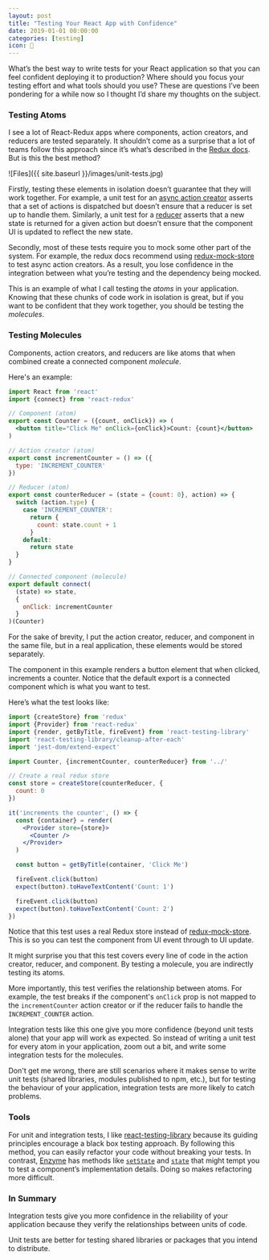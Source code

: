 ```yaml
---
layout: post
title: "Testing Your React App with Confidence"
date: 2019-01-01 00:00:00
categories: [testing]
icon: 🧠
---
```


What’s the best way to write tests for your React application so that you can feel confident deploying it to production? Where should you focus your testing effort and what tools should you use? These are questions I’ve been pondering for a while now so I thought I’d share my thoughts on the subject.

### Testing Atoms
I see a lot of React-Redux apps where components, action creators, and reducers are tested separately. It shouldn’t come as a surprise that a lot of teams follow this approach since it’s what’s described in the [Redux docs](https://redux.js.org/recipes/writing-tests). But is this the best method?

![Files]({{ site.baseurl }}/images/unit-tests.jpg)

Firstly, testing these elements in isolation doesn’t guarantee that they will work together. For example, a unit test for an [async action creator](https://redux.js.org/recipes/writing-tests#async-action-creators) asserts that a set of actions is dispatched but doesn’t ensure that a reducer is set up to handle them. Similarly, a unit test for a [reducer](https://redux.js.org/recipes/writing-tests#reducers) asserts that a new state is returned for a given action but doesn’t ensure that the component UI is updated to reflect the new state.

Secondly, most of these tests require you to mock some other part of the system. For example, the redux docs recommend using [redux-mock-store](https://github.com/dmitry-zaets/redux-mock-store) to test async action creators. As a result, you lose confidence in the integration between what you’re testing and the dependency being mocked.

This is an example of what I call testing the _atoms_ in your application. Knowing that these chunks of code work in isolation is great, but if you want to be confident that they work together, you should be testing the _molecules_.

### Testing Molecules

Components, action creators, and reducers are like atoms that when combined create a connected component _molecule_.

Here's an example:

```jsx
import React from 'react'
import {connect} from 'react-redux'

// Component (atom)
export const Counter = ({count, onClick}) => (
  <button title="Click Me" onClick={onClick}>Count: {count}</button>
)

// Action creator (atom)
export const incrementCounter = () => ({
  type: 'INCREMENT_COUNTER'
})

// Reducer (atom)
export const counterReducer = (state = {count: 0}, action) => {
  switch (action.type) {
    case 'INCREMENT_COUNTER':
      return {
        count: state.count + 1
      }
    default:
      return state
  }
}

// Connected component (molecule)
export default connect(
  (state) => state,
  {
    onClick: incrementCounter
  }
)(Counter)
```

For the sake of brevity, I put the action creator, reducer, and component in the same file, but in a real application, these elements would be stored separately.

The component in this example renders a button element that when clicked, increments a counter. Notice that the default export is a connected component which is what you want to test.

Here’s what the test looks like:

```jsx
import {createStore} from 'redux'
import {Provider} from 'react-redux'
import {render, getByTitle, fireEvent} from 'react-testing-library'
import 'react-testing-library/cleanup-after-each'
import 'jest-dom/extend-expect'

import Counter, {incrementCounter, counterReducer} from '../'

// Create a real redux store
const store = createStore(counterReducer, {
  count: 0
})

it('increments the counter', () => {
  const {container} = render(
    <Provider store={store}>
      <Counter />
    </Provider>
  )

  const button = getByTitle(container, 'Click Me')

  fireEvent.click(button)
  expect(button).toHaveTextContent('Count: 1')

  fireEvent.click(button)
  expect(button).toHaveTextContent('Count: 2')
})
```

Notice that this test uses a real Redux store instead of [redux-mock-store](https://github.com/dmitry-zaets/redux-mock-store). This is so you can test the component from UI event through to UI update. 

It might surprise you that this test covers every line of code in the action creator, reducer, and component. By testing a molecule, you are indirectly testing its atoms.

More importantly, this test verifies the relationship between atoms. For example, the test breaks if the component's `onClick` prop is not mapped to the `incrementCounter` action creator or if the reducer fails to handle the `INCREMENT_COUNTER` action.

Integration tests like this one give you more confidence (beyond unit tests alone) that your app will work as expected. So instead of writing a unit test for every atom in your application, zoom out a bit, and write some integration tests for the molecules.

Don't get me wrong, there are still scenarios where it makes sense to write unit tests (shared libraries, modules
published to npm, etc.), but for testing the behaviour of your application, integration tests are more likely to catch problems.

### Tools
For unit and integration tests, I like [react-testing-library](https://github.com/kentcdodds/react-testing-library) because its guiding principles encourage a black box testing approach. By following this method, you can easily refactor your code without breaking your tests. In contrast, [Enzyme](https://airbnb.io/enzyme/) has methods like [`setState`](https://airbnb.io/enzyme/docs/api/ReactWrapper/setState.html) and [`state`](https://airbnb.io/enzyme/docs/api/ReactWrapper/state.html) that might tempt you to test a component’s implementation details. Doing so makes refactoring more difficult.

### In Summary

Integration tests give you more confidence in the reliability of your application because they verify the relationships between units of code. 

Unit tests are better for testing shared libraries or packages that you intend to distribute.